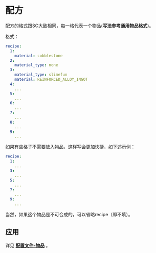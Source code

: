 # 配方

配方的格式跟SC大致相同，每一格代表一个物品(**写法参考通用物品格式**)。

格式：

```yaml
recipe:
  1: 
    material: cobblestone
  2:
    material_type: none
  3:
    material_type: slimefun
    material: REINFORCED_ALLOY_INGOT
  4:
    ...
  5:
    ...
  6:
    ...
  7:
    ...
  8:
    ...
  9:
    ...
```

如果有些格子不需要放入物品，这样写会更加快捷，如下述示例：

```yaml
recipe:
  1:
    ...
  3:
    ...
  5:
    ...
  7:
    ...
  9:
    ...
```

当然，如果这个物品是不可合成的，可以省略recipe（即不填）。

## 应用

详见 [**配置文件-物品**](file/items.md) 。
